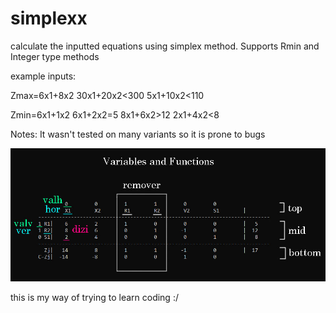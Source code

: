 # simplexx
 calculate the inputted equations using simplex method. Supports Rmin and Integer type methods
 
 example inputs:

Zmax=6x1+8x2 30x1+20x2<300 5x1+10x2<110

Zmin=6x1+1x2 6x1+2x2=5 8x1+6x2>12 2x1+4x2<8


Notes: It wasn't tested on many variants so it is prone to bugs

![](/assets/simplexx.jpg)

this is my way of trying to learn coding :/
